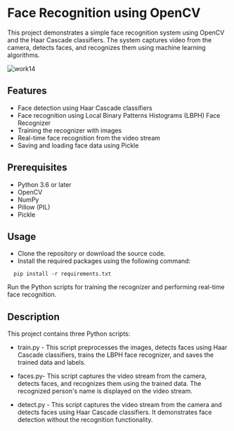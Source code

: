 # Face Recognition using OpenCV
This project demonstrates a simple face recognition system using OpenCV and the Haar Cascade classifiers. The system captures video from the camera, detects faces, and recognizes them using machine learning algorithms.

![work14](https://user-images.githubusercontent.com/61319491/231354128-1f3d492d-e343-4fcd-8562-5af13f3bfe4a.jpeg)

## Features
- Face detection using Haar Cascade classifiers
- Face recognition using Local Binary Patterns Histograms (LBPH) Face Recognizer
- Training the recognizer with images
- Real-time face recognition from the video stream
- Saving and loading face data using Pickle

## Prerequisites
- Python 3.6 or later
- OpenCV
- NumPy
- Pillow (PIL)
- Pickle

## Usage
- Clone the repository or download the source code.
- Install the required packages using the following command:

```
  pip install -r requirements.txt
```
Run the Python scripts for training the recognizer and performing real-time face recognition.

## Description
This project contains three Python scripts:

- train.py - This script preprocesses the images, detects faces using Haar Cascade classifiers, trains the LBPH face recognizer, and saves the trained data and labels.

- faces.py- This script captures the video stream from the camera, detects faces, and recognizes them using the trained data. The recognized person's name is displayed on the video stream.

- detect.py - This script captures the video stream from the camera and detects faces using Haar Cascade classifiers. It demonstrates face detection without the recognition functionality.

